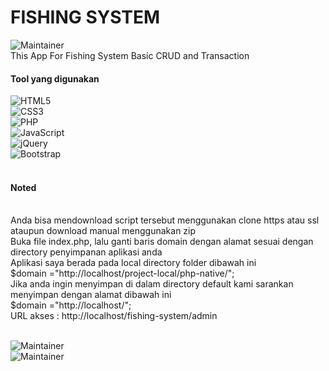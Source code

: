 # FISHING SYSTEM
![Maintainer](https://img.shields.io/badge/Creator-Fauzan_Nurrachman-white)<br>
This App For Fishing System Basic CRUD and Transaction 

#### Tool yang digunakan

![HTML5](https://img.shields.io/badge/html5-%23E34F26.svg?style=for-the-badge&logo=html5&logoColor=white)<br>
![CSS3](https://img.shields.io/badge/css3-%231572B6.svg?style=for-the-badge&logo=css3&logoColor=white)<br>
![PHP](https://img.shields.io/badge/php-%23777BB4.svg?style=for-the-badge&logo=php&logoColor=white)<br>
![JavaScript](https://img.shields.io/badge/javascript-%23323330.svg?style=for-the-badge&logo=javascript&logoColor=%23F7DF1E)<br>
![jQuery](https://img.shields.io/badge/jquery-%230769AD.svg?style=for-the-badge&logo=jquery&logoColor=white)<br>
![Bootstrap](https://img.shields.io/badge/bootstrap-%238511FA.svg?style=for-the-badge&logo=bootstrap&logoColor=white)<br>
<br>

#### Noted
<br>
Anda bisa mendownload script tersebut menggunakan clone https atau ssl ataupun download manual menggunakan zip
<br>
Buka file index.php, lalu ganti baris domain dengan alamat sesuai dengan directory penyimpanan aplikasi anda
<br>
Aplikasi saya berada pada local directory folder dibawah ini
<br>
$domain ="http://localhost/project-local/php-native/";
<br>
Jika anda ingin menyimpan di dalam directory default kami sarankan menyimpan dengan alamat dibawah ini
<br>
$domain ="http://localhost/";
<br>
URL akses : http://localhost/fishing-system/admin
<br><br>

![Maintainer](https://img.shields.io/badge/Username-Admin-white) <br>
![Maintainer](https://img.shields.io/badge/Password-superadmin-white)

